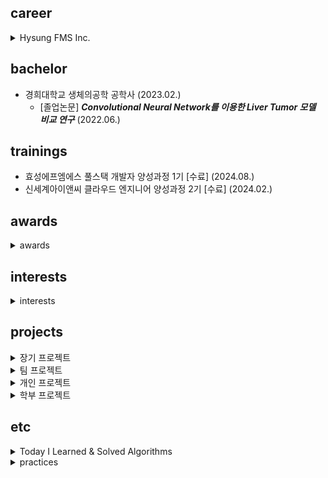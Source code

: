 ## career

 <details>
    <summary>Hysung FMS Inc.</summary>

    - [Hyosung FMS Inc.](https://www.hyosungfms.com/) <br> Application Platform | [CMS+](https://www.cms.co.kr/) Development
      - Software Engineer (BE & FE) (2024.09. ~ )
        
        - CMS+ 프로젝트
    
          <details>
            <summary>전자계약 (2024.09.26. ~ 2024.01.17.)</summary>
    
            - 기획 참여 및 UI/UX 아이디어 제시
            - 프로젝트 설계서 작성 및 검토
            - 데이터베이스 신규 테이블 작성 및 배포
            - 전자계약 신청 서비스 개발
              - BE
                - RESTful API 설계 및 개발
                - External API 연동
                - JWT & OAuth 2.0 인증 구현
                - 데이터 불변성 적용 및 조회 성능 개선
                - 사용자 정보 Legacy & Session 동기화
                - 대량 회원_계약 데이터 Spring Batch 구현
                - 전자계약 서명 링크 발송 이메일, 카카오톡 연동
              - FE
                - 개발 및 퍼블리싱
                - VeeValidate 유효성 검증 적용
                - Axios 클로저 개선 및 Exception 커스텀
                - 정적 렌더링 컴포넌트 이벤트 로직 개선
                - 사용자 이메일 인증 로직 공통화
              - QA
                - 테스트 코드 작성
                - PCL 작성 및 시나리오 테스트
                - QA 대응 (/w QA team)
            - ***[전자계약](https://sign2gether.com/)***
         
          </details>
    
              
          <details>
            <summary>국민은행 & 여신금융협회 (미정)</summary>
       
            - 대기중
              
          </details>
    
        - CMS+ 유지보수
         
          <details>
            <summary>청구월/결제일 기간 유효성 (2024.12.11. ~ 2024.12.19.) </summary>
     
            - 청구 > 청구관리
              - 정기청구 생성
                - 청구월 유효성 적용
                - 결제일(1) 유효성 적용
                - 결제일(2) 유효성 적용
                - 퍼블리싱
              - 추가청구 생성
                - 청구월 유효성 적용
                - 결제일 유효성 적용
              - 대량청구 생성
                - 청구월 유효성 적용
                - 결제일 유효성 적용
                - 청구월 & 결제일 유효성 적용
                - 퍼블리싱
              - 청구일괄 수정
                - 결제일(1) 유효성 적용
                - 결제일(2) 유효성 적용
                - 퍼블리싱
              - 대량청구 수정
                - 청구월 유효성 적용
                - 결제일 유효성 적용
                - 청구월 & 결제일 유효성 적용
                - 퍼블리싱
            - 수납 > 미수관리
              - 미수처리
                - 재결제일 유효성 적용
                - 미납건 재청구일 유효성 적용
                - 합산 청구월 유효성 적용
            - 업무 > 업무관리
              - 업무정보 등록
                - 출금일 유효성 적용
              - 업무정보 수정
                - 출금일 유효성 적용
    
          </details>

</details>

## bachelor
- 경희대학교 생체의공학 공학사 (2023.02.)
  - [졸업논문] ***Convolutional Neural Network를 이용한 Liver Tumor 모델 비교 연구*** (2022.06.)

## trainings
- 효성에프엠에스 풀스택 개발자 양성과정 1기 [수료] (2024.08.)
- 신세계아이앤씨 클라우드 엔지니어 양성과정 2기 [수료] (2024.02.)

## awards

<details>
  <summary>awards</summary>

  - 정보통신기획평가원 SW 우수성과 컨퍼런스
    - 우수상 (2024.08.)
  - 효성에프엠에스 풀스택 개발자 양성과정 1기
    - [파이널 프로젝트](https://github.com/rlatkd/cms-plus) 최우수상 (2024.08.)
    - 우수 수료생 (2024.08.)
  - 신세계아이앤씨 클라우드 엔지니어 양성과정 2기
    - [파이널 프로젝트](https://github.com/rlatkd/salesync) 최우수상 (2024.02.)
    - 우수 수료생 (2024.02.)

</details>

## interests

<details>
  <summary>interests</summary>

  <details>
    <summary>123</summary>

    - 123
   
  </details>

  - JPA
  - QueryDSL
  - Kafka
  - Elasticsearch
  - GraphQL
  - InfluxDB
  - Thrift
  - Kubernetes
  - Next.js

</details>

## projects

<details>
  <summary>장기 프로젝트</summary>

  - [자동 청구/결제 솔루션](https://github.com/rlatkd/cms-plus)
  - [MSA 기반 웹 POS 서비스](https://github.com/rlatkd/salesync)

</details>

<details>
  <summary>팀 프로젝트</summary>

  - [풋살 자동매칭 서비스](https://github.com/rlatkd/match5)
  - [인터넷 뱅킹 시스템](https://github.com/rlatkd/hs-bank)
  - [중고 경매 플랫폼v0](https://github.com/rlatkd/ssgbay-v0)
  - [패션 커뮤니티](https://github.com/rlatkd/fashion-community)

</details>
 
<details>
  <summary>개인 프로젝트</summary>
   
  - [견고한 결제 시스템](https://github.com/rlatkd/rubust-payment-system) (in progress)
  - [블로그](https://github.com/rlatkd/katalog) (in progress)
  - [모니터링 시스템](https://github.com/rlatkd/monitoring-system)
  - [실시간 채팅 플랫폼](https://github.com/rlatkd/live-chat)
  - [고객 관리 시스템v2](https://github.com/rlatkd/management-system-v2)
  - [중고 경매 플랫폼v2](https://github.com/rlatkd/ssgbay-v2)
  - [중고 경매 플랫폼v1](https://github.com/rlatkd/ssgbay-v1)
  - [고객 관리 시스템v1](https://github.com/rlatkd/management-system)

</details>

<details>
  <summary>학부 프로젝트</summary>
   
  - [CT 이미지 재구성](https://github.com/rlatkd/ct-image-reconstruction)

</details>

## etc

<details>
  <summary>Today I Learned & Solved Algorithms</summary>
  
  - [1day-1commit](https://github.com/rlatkd/1day-1commit)

</details>

<details>
  <summary>practices</summary>
  
  - [Kafka Streams](https://github.com/rlatkd/kafka-streams)
  - [Mybatis & JPA](https://github.com/rlatkd/mybatis-jpa)
  - [GitLab Runner](https://github.com/rlatkd/gitlab-runner)
  - [JDBC](https://github.com/rlatkd/jdbc)
  - [Design Pattern](https://github.com/rlatkd/design-pattern)
  - [Qlik Sense Embed](https://github.com/rlatkd/qlik-embed)
  - [Qlik Sense Mashup](https://github.com/rlatkd/qlik-mashup)
  - [Dockerize](https://github.com/rlatkd/ssgbay-dockerize)
  - [CI/CD](https://github.com/rlatkd/cicd-react)
  - [Terraform](https://github.com/rlatkd/terraform)

</details>
